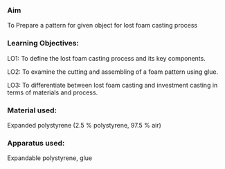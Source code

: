 ### Aim
To Prepare a pattern for given object for lost foam casting process

### Learning Objectives:
LO1: To define the lost foam casting process and its key components.

LO2: To examine the cutting and assembling of a foam pattern using glue.

LO3: To differentiate between lost foam casting and investment casting in terms of materials and process.

### Material used: 
Expanded polystyrene (2.5 % polystyrene, 97.5 % air)

### Apparatus used:
Expandable polystyrene, glue
